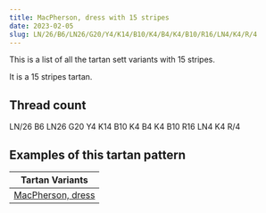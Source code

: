 ```yaml
---
title: MacPherson, dress with 15 stripes
date: 2023-02-05
slug: LN/26/B6/LN26/G20/Y4/K14/B10/K4/B4/K4/B10/R16/LN4/K4/R/4
---
```

This is a list of all the tartan sett variants with 15 stripes.

It is a 15 stripes tartan.


## Thread count
LN/26 B6 LN26 G20 Y4 K14 B10 K4 B4 K4 B10 R16 LN4 K4 R/4

## Examples of this tartan pattern

| Tartan Variants |
|---------------|
| [MacPherson, dress](/variants/ln/26/b6/ln26/g20/y4/k14/b10/k4/b4/k4/b10/r16/ln4/k4/r/4-b304080-g008000-k000000-lne0e0e0-rc00000-yf0c000)||
